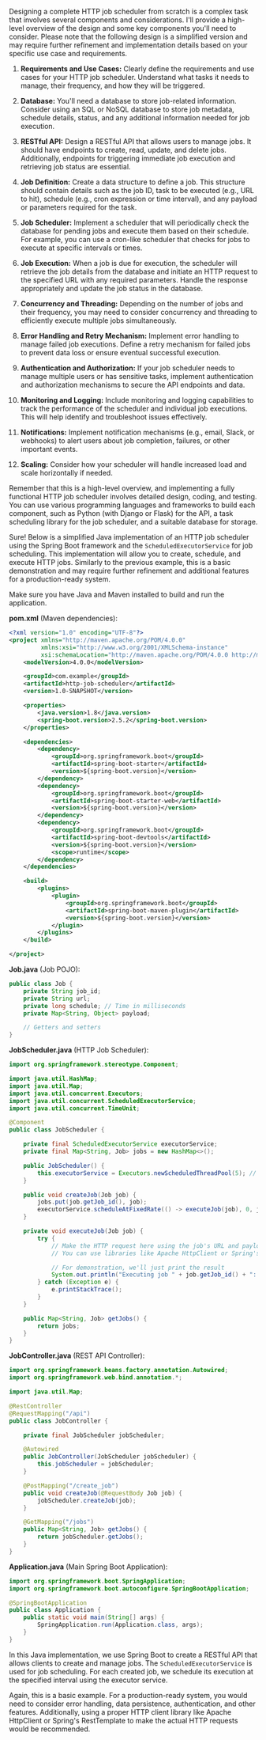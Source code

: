 Designing a complete HTTP job scheduler from scratch is a complex task that involves several components and considerations. I'll provide a high-level overview of the design and some key components you'll need to consider. Please note that the following design is a simplified version and may require further refinement and implementation details based on your specific use case and requirements.

1. **Requirements and Use Cases:**
   Clearly define the requirements and use cases for your HTTP job scheduler. Understand what tasks it needs to manage, their frequency, and how they will be triggered.

2. **Database:**
   You'll need a database to store job-related information. Consider using an SQL or NoSQL database to store job metadata, schedule details, status, and any additional information needed for job execution.

3. **RESTful API:**
   Design a RESTful API that allows users to manage jobs. It should have endpoints to create, read, update, and delete jobs. Additionally, endpoints for triggering immediate job execution and retrieving job status are essential.

4. **Job Definition:**
   Create a data structure to define a job. This structure should contain details such as the job ID, task to be executed (e.g., URL to hit), schedule (e.g., cron expression or time interval), and any payload or parameters required for the task.

5. **Job Scheduler:**
   Implement a scheduler that will periodically check the database for pending jobs and execute them based on their schedule. For example, you can use a cron-like scheduler that checks for jobs to execute at specific intervals or times.

6. **Job Execution:**
   When a job is due for execution, the scheduler will retrieve the job details from the database and initiate an HTTP request to the specified URL with any required parameters. Handle the response appropriately and update the job status in the database.

7. **Concurrency and Threading:**
   Depending on the number of jobs and their frequency, you may need to consider concurrency and threading to efficiently execute multiple jobs simultaneously.

8. **Error Handling and Retry Mechanism:**
   Implement error handling to manage failed job executions. Define a retry mechanism for failed jobs to prevent data loss or ensure eventual successful execution.

9. **Authentication and Authorization:**
   If your job scheduler needs to manage multiple users or has sensitive tasks, implement authentication and authorization mechanisms to secure the API endpoints and data.

10. **Monitoring and Logging:**
    Include monitoring and logging capabilities to track the performance of the scheduler and individual job executions. This will help identify and troubleshoot issues effectively.

11. **Notifications:**
    Implement notification mechanisms (e.g., email, Slack, or webhooks) to alert users about job completion, failures, or other important events.

12. **Scaling:**
    Consider how your scheduler will handle increased load and scale horizontally if needed.

Remember that this is a high-level overview, and implementing a fully functional HTTP job scheduler involves detailed design, coding, and testing. You can use various programming languages and frameworks to build each component, such as Python (with Django or Flask) for the API, a task scheduling library for the job scheduler, and a suitable database for storage.

Sure! Below is a simplified Java implementation of an HTTP job scheduler using the Spring Boot framework and the `ScheduledExecutorService` for job scheduling. This implementation will allow you to create, schedule, and execute HTTP jobs. Similarly to the previous example, this is a basic demonstration and may require further refinement and additional features for a production-ready system.

Make sure you have Java and Maven installed to build and run the application.

**pom.xml** (Maven dependencies):
```xml
<?xml version="1.0" encoding="UTF-8"?>
<project xmlns="http://maven.apache.org/POM/4.0.0"
         xmlns:xsi="http://www.w3.org/2001/XMLSchema-instance"
         xsi:schemaLocation="http://maven.apache.org/POM/4.0.0 http://maven.apache.org/xsd/maven-4.0.0.xsd">
    <modelVersion>4.0.0</modelVersion>

    <groupId>com.example</groupId>
    <artifactId>http-job-scheduler</artifactId>
    <version>1.0-SNAPSHOT</version>

    <properties>
        <java.version>1.8</java.version>
        <spring-boot.version>2.5.2</spring-boot.version>
    </properties>

    <dependencies>
        <dependency>
            <groupId>org.springframework.boot</groupId>
            <artifactId>spring-boot-starter</artifactId>
            <version>${spring-boot.version}</version>
        </dependency>
        <dependency>
            <groupId>org.springframework.boot</groupId>
            <artifactId>spring-boot-starter-web</artifactId>
            <version>${spring-boot.version}</version>
        </dependency>
        <dependency>
            <groupId>org.springframework.boot</groupId>
            <artifactId>spring-boot-devtools</artifactId>
            <version>${spring-boot.version}</version>
            <scope>runtime</scope>
        </dependency>
    </dependencies>

    <build>
        <plugins>
            <plugin>
                <groupId>org.springframework.boot</groupId>
                <artifactId>spring-boot-maven-plugin</artifactId>
                <version>${spring-boot.version}</version>
            </plugin>
        </plugins>
    </build>

</project>
```

**Job.java** (Job POJO):
```java
public class Job {
    private String job_id;
    private String url;
    private long schedule; // Time in milliseconds
    private Map<String, Object> payload;

    // Getters and setters
}
```

**JobScheduler.java** (HTTP Job Scheduler):
```java
import org.springframework.stereotype.Component;

import java.util.HashMap;
import java.util.Map;
import java.util.concurrent.Executors;
import java.util.concurrent.ScheduledExecutorService;
import java.util.concurrent.TimeUnit;

@Component
public class JobScheduler {

    private final ScheduledExecutorService executorService;
    private final Map<String, Job> jobs = new HashMap<>();

    public JobScheduler() {
        this.executorService = Executors.newScheduledThreadPool(5); // Number of threads in the pool
    }

    public void createJob(Job job) {
        jobs.put(job.getJob_id(), job);
        executorService.scheduleAtFixedRate(() -> executeJob(job), 0, job.getSchedule(), TimeUnit.MILLISECONDS);
    }

    private void executeJob(Job job) {
        try {
            // Make the HTTP request here using the job's URL and payload
            // You can use libraries like Apache HttpClient or Spring's RestTemplate

            // For demonstration, we'll just print the result
            System.out.println("Executing job " + job.getJob_id() + ": " + job.getUrl() + " - Payload: " + job.getPayload());
        } catch (Exception e) {
            e.printStackTrace();
        }
    }

    public Map<String, Job> getJobs() {
        return jobs;
    }
}
```

**JobController.java** (REST API Controller):
```java
import org.springframework.beans.factory.annotation.Autowired;
import org.springframework.web.bind.annotation.*;

import java.util.Map;

@RestController
@RequestMapping("/api")
public class JobController {

    private final JobScheduler jobScheduler;

    @Autowired
    public JobController(JobScheduler jobScheduler) {
        this.jobScheduler = jobScheduler;
    }

    @PostMapping("/create_job")
    public void createJob(@RequestBody Job job) {
        jobScheduler.createJob(job);
    }

    @GetMapping("/jobs")
    public Map<String, Job> getJobs() {
        return jobScheduler.getJobs();
    }
}
```

**Application.java** (Main Spring Boot Application):
```java
import org.springframework.boot.SpringApplication;
import org.springframework.boot.autoconfigure.SpringBootApplication;

@SpringBootApplication
public class Application {
    public static void main(String[] args) {
        SpringApplication.run(Application.class, args);
    }
}
```

In this Java implementation, we use Spring Boot to create a RESTful API that allows clients to create and manage jobs. The `ScheduledExecutorService` is used for job scheduling. For each created job, we schedule its execution at the specified interval using the executor service.

Again, this is a basic example. For a production-ready system, you would need to consider error handling, data persistence, authentication, and other features. Additionally, using a proper HTTP client library like Apache HttpClient or Spring's RestTemplate to make the actual HTTP requests would be recommended.